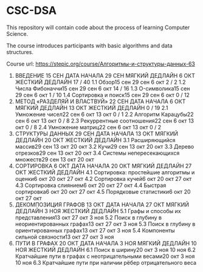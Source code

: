 CSC-DSA
=======

This repository will contain code about the process of learning Computer Science.

The course introduces participants with basic algorithms and data structures.

Course url: https://stepic.org/course/Алгоритмы-и-структуры-данных-63

 1. ВВЕДЕНИЕ
15 СЕН ДАТА НАЧАЛА 29 СЕН МЯГКИЙ ДЕДЛАЙН 6 ОКТ ЖЕСТКИЙ ДЕДЛАЙН 17 / 40
1.1 Обзор15 сен 29 сен 6 окт 2 / 2
1.2 Числа Фибоначчи15 сен 29 сен 6 окт 14 / 16
1.3 O-символика15 сен 29 сен 6 окт 1 / 10
1.4 Сортировка и поиск15 сен 29 сен 6 окт 0 / 12
 2. МЕТОД «РАЗДЕЛЯЙ И ВЛАСТВУЙ»
22 СЕН ДАТА НАЧАЛА 6 ОКТ МЯГКИЙ ДЕДЛАЙН 13 ОКТ ЖЕСТКИЙ ДЕДЛАЙН 0 / 19
2.1 Умножение чисел22 сен 6 окт 13 окт 0 / 1
2.2 Алгоритм Карацубы22 сен 6 окт 13 окт 0 / 8
2.3 Рекуррентные соотношения22 сен 6 окт 13 окт 0 / 8
2.4 Умножение матриц22 сен 6 окт 13 окт 0 / 2
 3. СТРУКТУРЫ ДАННЫХ
29 СЕН ДАТА НАЧАЛА 13 ОКТ МЯГКИЙ ДЕДЛАЙН 20 ОКТ ЖЕСТКИЙ ДЕДЛАЙН
3.1 Расширяющийся массив29 сен 13 окт 20 окт
3.2 Кучи29 сен 13 окт 20 окт
3.3 Дерево отрезков29 сен 13 окт 20 окт
3.4 Системы непересекающихся множеств29 сен 13 окт 20 окт
 4. СОРТИРОВКА
6 ОКТ ДАТА НАЧАЛА 20 ОКТ МЯГКИЙ ДЕДЛАЙН 27 ОКТ ЖЕСТКИЙ ДЕДЛАЙН
4.1 Сортировка: простейшие алгоритмы и оценки6 окт 20 окт 27 окт
4.2 Сортировка кучей6 окт 20 окт 27 окт
4.3 Сортировка слиянием6 окт 20 окт 27 окт
4.4 Быстрая сортировка6 окт 20 окт 27 окт
4.5 Порядковые статистики6 окт 20 окт 27 окт
 5. ДЕКОМПОЗИЦИЯ ГРАФОВ
13 ОКТ ДАТА НАЧАЛА 27 ОКТ МЯГКИЙ ДЕДЛАЙН 3 НОЯ ЖЕСТКИЙ ДЕДЛАЙН
5.1 Графы и способы их представления13 окт 27 окт 3 ноя
5.2 Поиск в глубину в неориентированных графах13 окт 27 окт 3 ноя
5.3 Поиск в глубину в ориентированных графах13 окт 27 окт 3 ноя
5.4 Компоненты сильной связности13 окт 27 окт 3 ноя
 6. ПУТИ В ГРАФАХ
20 ОКТ ДАТА НАЧАЛА 3 НОЯ МЯГКИЙ ДЕДЛАЙН 10 НОЯ ЖЕСТКИЙ ДЕДЛАЙН
6.1 Поиск в ширину20 окт 3 ноя 10 ноя
6.2 Кратчайшие пути в графах с неотрицательными весами20 окт 3 ноя 10 ноя
6.3 Кратчайшие пути при наличии рёбер отрицательного веса